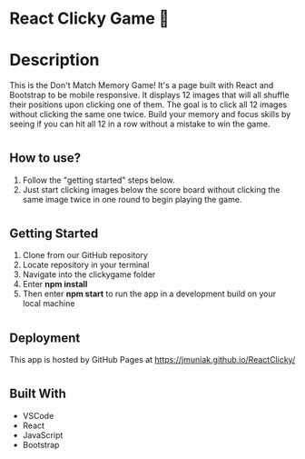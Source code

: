 # React Clicky Game :dart: 
<!-- ![logo](/clickygame/public/assets/images/) -->


# Description
This is the Don't Match Memory Game! 
It's a page built with React and Bootstrap to be mobile responsive. It displays 12 images that will all shuffle their positions upon clicking one of them. The goal is to click all 12 images without clicking the same one twice. Build your memory and focus skills by seeing if you can hit all 12 in a row without a mistake to win the game.
#

## How to use?
1. Follow the "getting started" steps below.
2. Just start clicking images below the score board without clicking the same image twice in one round to begin playing the game.
#

## Getting Started
<!---->
<!--These instructions will get you a copy of the project up and running on your local machine for development and testing purposes. See deployment for notes on how to deploy the project on a live system.-->
<!---->
1. Clone from our GitHub repository
2. Locate repository in your terminal
3. Navigate into the clickygame folder
4. Enter **npm install**
5. Then enter **npm start** to run the app in a development build on your local machine
#

<!-- ## Prerequisites -->
<!---->
<!--What things you need to install the software and how to install them-->
<!---->
<!--```-->
<!--Give examples-->
<!--```-->
<!---->
<!-- # -->

<!-- ## Installing -->
<!---->
<!--A step by step series of examples that tell you how to get a development env running-->
<!---->
<!--Say what the step will be-->
<!---->
<!---->
<!-- # -->

## Deployment
This app is hosted by GitHub Pages at https://jmuniak.github.io/ReactClicky/
<!--Add additional notes about how to deploy this on a live system-->
<!-- -->
#

## Built With
* VSCode
* React
* JavaScript
* Bootstrap
 
